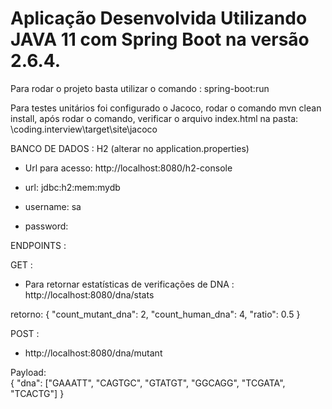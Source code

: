 # Aplicação Desenvolvida Utilizando JAVA 11 com Spring Boot na versão 2.6.4.

Para rodar o projeto basta utilizar o comando : spring-boot:run

Para testes unitários foi configurado o Jacoco, rodar o comando mvn clean install, após rodar o comando, verificar o arquivo index.html na
pasta: \coding.interview\target\site\jacoco

BANCO DE DADOS : H2 (alterar no application.properties) 

   - Url para acesso: http://localhost:8080/h2-console  
  
   - url: jdbc:h2:mem:mydb
   - username: sa
   - password:
   


ENDPOINTS :

GET :

  - Para retornar estatísticas de verificações de DNA : http://localhost:8080/dna/stats

retorno: {
          "count_mutant_dna": 2,
          "count_human_dna": 4,
          "ratio": 0.5
          }

POST :

  - http://localhost:8080/dna/mutant 

Payload:  
  {
    "dna": ["GAAATT", "CAGTGC", "GTATGT", "GGCAGG", "TCGATA", "TCACTG"]
  }



